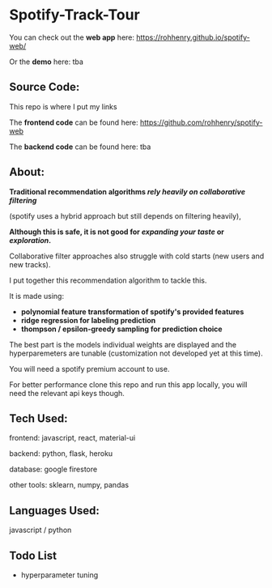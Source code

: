# Spotify-Track-Tour

You can check out the **web app** here: https://rohhenry.github.io/spotify-web/

Or the **demo** here: tba


## Source Code:
This repo is where I put my links

The **frontend code** can be found here: https://github.com/rohhenry/spotify-web

The **backend code** can be found here: tba


## About:

**Traditional recommendation algorithms _rely heavily on collaborative filtering_** 

(spotify uses a hybrid approach but still depends on filtering heavily), 

**Although this is safe, it is not good for _expanding your taste_ or _exploration_.**

Collaborative filter approaches also struggle with cold starts (new users and new tracks).

I put together this recommendation algorithm to tackle this. 

It is made using:

- **polynomial feature transformation of spotify's provided features**
- **ridge regression for labeling prediction**
- **thompson / epsilon-greedy sampling for prediction choice**

The best part is the models individual weights are displayed and the hyperparemeters are tunable (customization not developed yet at this time).

You will need a spotify premium account to use.

For better performance clone this repo and run this app locally, you will need the relevant api keys though.

## Tech Used:

frontend: javascript, react, material-ui

backend: python, flask, heroku

database: google firestore

other tools: sklearn, numpy, pandas

## Languages Used:

javascript / python

## Todo List

- hyperparameter tuning
